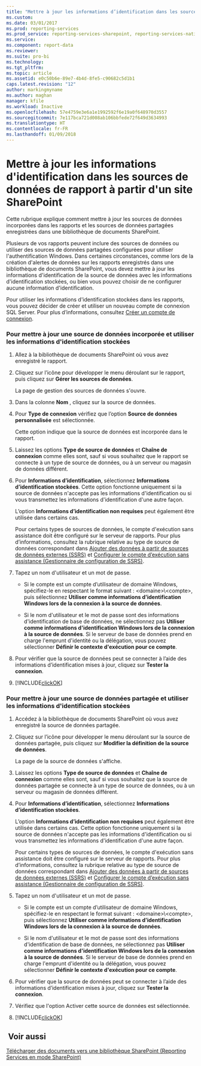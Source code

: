 ```yaml
---
title: "Mettre à jour les informations d’identification dans les sources de données de rapport à partir d’un site SharePoint | Microsoft Docs"
ms.custom: 
ms.date: 03/01/2017
ms.prod: reporting-services
ms.prod_service: reporting-services-sharepoint, reporting-services-native
ms.service: 
ms.component: report-data
ms.reviewer: 
ms.suite: pro-bi
ms.technology: 
ms.tgt_pltfrm: 
ms.topic: article
ms.assetid: e0c50b6e-89e7-4b4d-8fe5-c90682c5d1b1
caps.latest.revision: "12"
author: markingmyname
ms.author: maghan
manager: kfile
ms.workload: Inactive
ms.openlocfilehash: 57e4759e3e6a1e1992592f6e19a0f648970d3557
ms.sourcegitcommit: 7e117bca721d008ab106bbfede72f649d3634993
ms.translationtype: HT
ms.contentlocale: fr-FR
ms.lasthandoff: 01/09/2018
---
```

# <a name="update-credentials-in-report-data-sources-from-a-sharepoint-site"></a>Mettre à jour les informations d'identification dans les sources de données de rapport à partir d'un site SharePoint
  Cette rubrique explique comment mettre à jour les sources de données incorporées dans les rapports et les sources de données partagées enregistrées dans une bibliothèque de documents SharePoint.  
  
 Plusieurs de vos rapports peuvent inclure des sources de données ou utiliser des sources de données partagées configurées pour utiliser l'authentification Windows. Dans certaines circonstances, comme lors de la création d'alertes de données sur les rapports enregistrés dans une bibliothèque de documents SharePoint, vous devez mettre à jour les informations d'identification de la source de données avec les informations d'identification stockées, ou bien vous pouvez choisir de ne configurer aucune information d'identification.  
  
 Pour utiliser les informations d'identification stockées dans les rapports, vous pouvez décider de créer et utiliser un nouveau compte de connexion SQL Server. Pour plus d’informations, consultez [Créer un compte de connexion](../../relational-databases/security/authentication-access/create-a-login.md).  
  
### <a name="to-update-an-embedded-data-source-to-use-stored-credentials"></a>Pour mettre à jour une source de données incorporée et utiliser les informations d'identification stockées  
  
1.  Allez à la bibliothèque de documents SharePoint où vous avez enregistré le rapport.  
  
2.  Cliquez sur l’icône pour développer le menu déroulant sur le rapport, puis cliquez sur **Gérer les sources de données**.  
  
     La page de gestion des sources de données s'ouvre.  
  
3.  Dans la colonne **Nom** , cliquez sur la source de données.  
  
4.  Pour **Type de connexion** vérifiez que l’option **Source de données personnalisée** est sélectionnée.  
  
     Cette option indique que la source de données est incorporée dans le rapport.  
  
5.  Laissez les options **Type de source de données** et **Chaîne de connexion** comme elles sont, sauf si vous souhaitez que le rapport se connecte à un type de source de données, ou à un serveur ou magasin de données différent.  
  
6.  Pour **Informations d’identification**, sélectionnez **Informations d’identification stockées**. Cette option fonctionne uniquement si la source de données n'accepte pas les informations d'identification ou si vous transmettez les informations d'identification d'une autre façon.  
  
     L’option **Informations d’identification non requises** peut également être utilisée dans certains cas.  
  
     Pour certains types de sources de données, le compte d'exécution sans assistance doit être configuré sur le serveur de rapports. Pour plus d’informations, consultez la rubrique relative au type de source de données correspondant dans [Ajouter des données à partir de sources de données externes &#40;SSRS&#41;](../../reporting-services/report-data/add-data-from-external-data-sources-ssrs.md) et [Configurer le compte d’exécution sans assistance &#40;Gestionnaire de configuration de SSRS&#41;](../../reporting-services/install-windows/configure-the-unattended-execution-account-ssrs-configuration-manager.md).  
  
7.  Tapez un nom d'utilisateur et un mot de passe.  
  
    -   Si le compte est un compte d’utilisateur de domaine Windows, spécifiez-le en respectant le format suivant : \<domaine>\\<compte\>, puis sélectionnez **Utiliser comme informations d’identification Windows lors de la connexion à la source de données**.  
  
    -   Si le nom d'utilisateur et le mot de passe sont des informations d'identification de base de données, ne sélectionnez pas **Utiliser comme informations d'identification Windows lors de la connexion à la source de données**. Si le serveur de base de données prend en charge l'emprunt d'identité ou la délégation, vous pouvez sélectionner **Définir le contexte d'exécution pour ce compte**.  
  
8.  Pour vérifier que la source de données peut se connecter à l’aide des informations d’identification mises à jour, cliquez sur **Tester la connexion**.  
  
9. [!INCLUDE[clickOK](../../includes/clickok-md.md)]  
  
### <a name="to-update-a-shared-data-source-to-use-stored-credentials"></a>Pour mettre à jour une source de données partagée et utiliser les informations d'identification stockées  
  
1.  Accédez à la bibliothèque de documents SharePoint où vous avez enregistré la source de données partagée.  
  
2.  Cliquez sur l’icône pour développer le menu déroulant sur la source de données partagée, puis cliquez sur **Modifier la définition de la source de données**.  
  
     La page de la source de données s'affiche.  
  
3.  Laissez les options **Type de source de données** et **Chaîne de connexion** comme elles sont, sauf si vous souhaitez que la source de données partagée se connecte à un type de source de données, ou à un serveur ou magasin de données différent.  
  
4.  Pour **Informations d’identification**, sélectionnez **Informations d’identification stockées**.  
  
     L’option **Informations d’identification non requises** peut également être utilisée dans certains cas. Cette option fonctionne uniquement si la source de données n'accepte pas les informations d'identification ou si vous transmettez les informations d'identification d'une autre façon.  
  
     Pour certains types de sources de données, le compte d'exécution sans assistance doit être configuré sur le serveur de rapports. Pour plus d’informations, consultez la rubrique relative au type de source de données correspondant dans [Ajouter des données à partir de sources de données externes &#40;SSRS&#41;](../../reporting-services/report-data/add-data-from-external-data-sources-ssrs.md) et [Configurer le compte d’exécution sans assistance &#40;Gestionnaire de configuration de SSRS&#41;](../../reporting-services/install-windows/configure-the-unattended-execution-account-ssrs-configuration-manager.md).  
  
5.  Tapez un nom d'utilisateur et un mot de passe.  
  
    -   Si le compte est un compte d’utilisateur de domaine Windows, spécifiez-le en respectant le format suivant : \<domaine>\\<compte\>, puis sélectionnez **Utiliser comme informations d’identification Windows lors de la connexion à la source de données**.  
  
    -   Si le nom d'utilisateur et le mot de passe sont des informations d'identification de base de données, ne sélectionnez pas **Utiliser comme informations d'identification Windows lors de la connexion à la source de données**. Si le serveur de base de données prend en charge l'emprunt d'identité ou la délégation, vous pouvez sélectionner **Définir le contexte d'exécution pour ce compte**.  
  
6.  Pour vérifier que la source de données peut se connecter à l’aide des informations d’identification mises à jour, cliquez sur **Tester la connexion**.  
  
7.  Vérifiez que l'option Activer cette source de données est sélectionnée.  
  
8.  [!INCLUDE[clickOK](../../includes/clickok-md.md)]  
  
## <a name="see-also"></a> Voir aussi  
 [Télécharger des documents vers une bibliothèque SharePoint &#40;Reporting Services en mode SharePoint&#41;](../../reporting-services/report-server-sharepoint/upload-documents-to-a-sharepoint-library-reporting-services-in-sharepoint-mode.md)  
  
  
